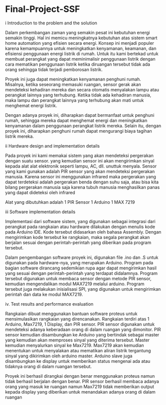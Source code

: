 # Final-Project-SSF

i Introduction to the problem and the solution

Dalam perkembangan zaman yang semakin pesat ini kebutuhan energi semakin tinggi. 
Hal ini memicu meningkatnya kebutuhan atas sistem smart home automation yang efisien secara energi. 
Konsep ini menjadi populer karena kemampuannya untuk meningkatkan kenyamanan, keamanan, 
dan efisiensi penggunaan energi listrik di rumah. 
Untuk itu kami bertekad untuk membuat perangkat yang dapat meminimalisir penggunaan listrik 
dengan cara mematikan penggunaan listrik ketika diruangan tersebut tidak ada orang sehingga tidak terjadi
pemborosan listrik.

Proyek ini juga dapat meningkatkan kenyamanan penghuni rumah. 
Misalnya, ketika seseorang memasuki ruangan, sensor gerak akan mendeteksi kehadiran 
mereka dan secara otomatis menyalakan lampu atau perangkat lainnya yang terhubung. 
Ketika tidak ada kehadiran manusia, maka lampu dan perangkat lainnya yang terhubung 
akan mati untuk menghemat energi listrik.

Dengan adanya proyek ini,  diharapkan dapat bermanfaat untuk penghuni rumah, 
sehingga mereka dapat menghemat energi dan meningkatkan kenyamanan dalam penggunaan 
perangkat listrik mereka. Selain itu, dengan proyek ini, diharapkan penghuni rumah 
dapat mengurangi biaya tagihan listrik mereka.

ii Hardware design and implementation details

Pada proyek ini kami memakai sistem yang akan mendeteksi pergerakan dengan suatu sensor.
yang kemudian sensor ini akan mengirimkan sinyal kepada alat alat elektronik seperti 
lampu, AC, dll. unuttuk menyala. Sensor yang kami gunakan adalah PIR sensor yang akan
mendeteksi pergerakan manusia. Karena sensor ini menggunakan infrared maka pergerakan
yang dapat terdeteksi adalah pergerakan benda dengan suhu saja, atau bisa kita bilang 
pergerakan manusia saja karena tubuh manusia menghasilkan panas yang dapat dideteksi
oleh infrared

Alat yang dibutuhkan adalah
1 PIR Sensor
1 Arduino
1 MAX 7219

iii Software implementation details

Implementasi dari software sistem, yang digunakan sebagai integrasi dari perangkat pada rangkaian 
atau hardware dilakukan dengan menulis kode pada Arduino IDE. Kode tersebut didasarkan oleh bahasa Assembly. 
Dengan mengirimkan kode tersebut ke rangkaian, maka segala perangkat akan berjalan sesuai dengan perintah-perintah 
yang diberikan pada program tersebut. 

Dalam pengembangan software proyek ini, digunakan file .ino dan .S untuk digunakan pada hardware-nya, 
yang merupakan Arduino. Program pada bagian software dirancang sedemikian rupa agar dapat mengirimkan hasil yang sesuai 
dengan perintah-perintah yang terdapat didalamnya. Program tersebut digunakan untuk membaca sensor dengan 
metode PIR sensor, kemudian mengendalikan modul MAX7219 melalui arduino. 
Program tersebut juga melakukan inisialisasi SPI, yang digunakan untuk mengirimkan perintah dan data ke modul MAX7219. 

iv. Test results and performance evaluation

Rangkaian dibuat menggunakan bantuan software proteus untuk mensimulasikan rangkaian yang direncanakan. Rangkaian terdiri atas 1 Arduino, Max7219, 1 Display, dan PIR sensor. PIR sensor digunakan untuk mendeteksi adanya keberadaan orang di dalam ruangan yang dimonitor. PIR sensor kemudian disambungkan ke Arduino yang bertindak sebagai master yang kemudian akan memproses sinyal yang diterima tersebut. Master kemudian menyalurkan sinyal ke Max7219. Max7219 akan kemudian menentukan untuk menyalakan atau mematikan aliran listrik tergantung sinyal yang dikirimkan oleh arduino master. Arduino slave juga disambungkan ke display untuk memberikan status mengenai ada atau tidaknya orang di dalam ruangan tersebut.

Proyek ini berhasil dirangkai dengan benar menggunakan proteus namun tidak berhasil berjalan dengan benar. PIR sensor berhasil membaca adanya orang yang masuk ke ruangan namun Max7219 tidak memberikan output kepada display yang diberikan untuk menandakan adanya orang di dalam ruangan




